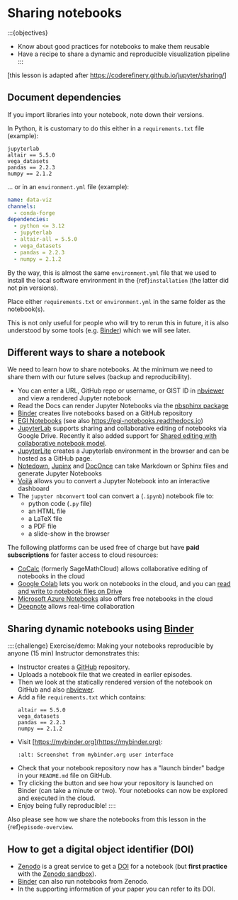 # Sharing notebooks

:::{objectives}
- Know about good practices for notebooks to make them reusable
- Have a recipe to share a dynamic and reproducible visualization pipeline
:::

[this lesson is adapted after <https://coderefinery.github.io/jupyter/sharing/>]


## Document dependencies

If you import libraries into your notebook, note down their versions.

In Python, it is customary to do this either in a `requirements.txt` file (example):
```text
jupyterlab
altair == 5.5.0
vega_datasets
pandas == 2.2.3
numpy == 2.1.2
```

... or in an `environment.yml` file (example):
```yaml
name: data-viz
channels:
  - conda-forge
dependencies:
  - python <= 3.12
  - jupyterlab
  - altair-all = 5.5.0
  - vega_datasets
  - pandas = 2.2.3
  - numpy = 2.1.2
```

By the way, this is almost the same `environment.yml` file that we used to install the local software
environment in the {ref}`installation` (the latter did not pin versions).

Place either `requirements.txt` or `environment.yml` in the same folder as the notebook(s).

This is not only useful for people who will try to rerun this in future, it is also
understood by some tools (e.g. [Binder](https://mybinder.org/)) which we will see later.


## Different ways to share a notebook

We need to learn how to share notebooks. At the minimum we need
to share them with our future selves (backup and reproducibility).

- You can enter a URL, GitHub repo or username, or GIST ID in [nbviewer](https://nbviewer.jupyter.org/) and view a rendered Jupyter notebook
- Read the Docs can render Jupyter Notebooks via the [nbsphinx package](https://nbsphinx.readthedocs.io/)
- [Binder](https://mybinder.org/) creates live notebooks based on a GitHub repository
- [EGI Notebooks](https://notebooks.egi.eu) (see also <https://egi-notebooks.readthedocs.io>)
- [JupyterLab](https://github.com/jupyterlab/jupyterlab) supports sharing and collaborative editing of notebooks via Google Drive. Recently
  it also added support for [Shared editing with collaborative notebook model](https://github.com/jupyterlab/jupyterlab/pull/10118).
- [JupyterLite](https://jupyterlite.readthedocs.io/en/latest/) creates a Jupyterlab environment in the browser and can be hosted as a GitHub page.
- [Notedown](https://github.com/aaren/notedown), [Jupinx](https://github.com/QuantEcon/sphinxcontrib-jupyter) and [DocOnce](https://github.com/hplgit/doconce) can take Markdown or Sphinx files and generate Jupyter Notebooks
- [Voilà](https://voila.readthedocs.io/en/stable/) allows you to convert a Jupyter Notebook into an interactive dashboard
- The `jupyter nbconvert` tool can convert a (`.ipynb`) notebook file to:
    - python code (`.py` file)
    - an HTML file
    - a LaTeX file
    - a PDF file
    - a slide-show in the browser


The following platforms can be used free of charge but have **paid subscriptions** for
faster access to cloud resources:
- [CoCalc](https://cocalc.com/) (formerly SageMathCloud) allows collaborative editing of notebooks in the cloud
- [Google Colab](https://colab.research.google.com/) lets you work on notebooks in the cloud, and you can [read and write to notebook files on Drive](https://colab.research.google.com/notebooks/io.ipynb)
- [Microsoft Azure Notebooks](https://notebooks.azure.com/) also offers free notebooks in the cloud
- [Deepnote](https://deepnote.com/) allows real-time collaboration


## Sharing dynamic notebooks using [Binder](https://mybinder.org/)

::::{challenge} Exercise/demo: Making your notebooks reproducible by anyone (15 min)
Instructor demonstrates this:
- Instructor creates a [GitHub](https://github.com/) repository.
- Uploads a notebook file that we created in earlier episodes.
- Then we look at the statically rendered version of the notebook on GitHub and
  also [nbviewer](https://nbviewer.jupyter.org/).
- Add a file `requirements.txt` which contains:
  ```text
  altair == 5.5.0
  vega_datasets
  pandas == 2.2.3
  numpy == 2.1.2
  ```
- Visit [https://mybinder.org](https://mybinder.org):
  ```{figure} img/binder/binder.jpg
  :alt: Screenshot from mybinder.org user interface
  ```
- Check that your notebook repository now has a "launch binder"
  badge in your `README.md` file on GitHub.
- Try clicking the button and see how your repository is launched
  on Binder (can take a minute or two). Your notebooks can now be
  explored and executed in the cloud.
- Enjoy being fully reproducible!
::::

Also please see how we share the notebooks from this lesson
in the {ref}`episode-overview`.


## How to get a digital object identifier (DOI)

- [Zenodo](https://zenodo.org/) is a great service to get a
  [DOI](https://en.wikipedia.org/wiki/Digital_object_identifier) for a notebook
  (but **first practice** with the [Zenodo sandbox](https://sandbox.zenodo.org/)).
- [Binder](https://mybinder.org/) can also run notebooks from Zenodo.
- In the supporting information of your paper you can refer to its DOI.
